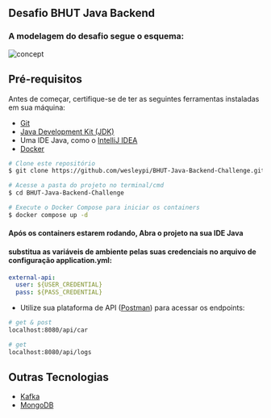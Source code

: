 ## Desafio BHUT Java Backend

### A modelagem do desafio segue o esquema:

![concept](https://github.com/wesleypi/BHUT-Java-Backend-Challenge/assets/50997796/c0a08a34-c2e3-4cff-825b-37bf2bec970a)

## Pré-requisitos

Antes de começar, certifique-se de ter as seguintes ferramentas instaladas em sua máquina:

- [Git](https://git-scm.com)
- [Java Development Kit (JDK)](https://www.oracle.com/java/technologies/javase-jdk11-downloads.html)
- Uma IDE Java, como o [IntelliJ IDEA](https://www.jetbrains.com/idea/)
- [Docker](https://www.docker.com/)


```bash
# Clone este repositório
$ git clone https://github.com/wesleypi/BHUT-Java-Backend-Challenge.git

# Acesse a pasta do projeto no terminal/cmd
$ cd BHUT-Java-Backend-Challenge

# Execute o Docker Compose para iniciar os containers
$ docker compose up -d
```

#### Após os containers estarem rodando, Abra o projeto na sua IDE Java

#### substitua as variáveis de ambiente pelas suas credenciais no arquivo de configuração application.yml:

```yaml
external-api:
  user: ${USER_CREDENTIAL}
  pass: ${PASS_CREDENTIAL}
```

- Utilize sua plataforma de API ([Postman](https://www.postman.com/)) para acessar os endpoints:


```bash
# get & post
localhost:8080/api/car

# get
localhost:8080/api/logs
```



## Outras Tecnologias 
- [Kafka](https://kafka.apache.org/)
- [MongoDB](https://www.mongodb.com/)

